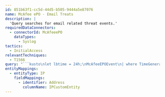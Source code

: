 ```yaml
---
id: 851b63f1-cc5d-44d5-b505-9444a5e87076
name: McAfee ePO - Email Treats
description: |
  'Query searches for email related threat events.'
requiredDataConnectors:
  - connectorId: McAfeeePO
    dataTypes:
      - Syslog
tactics:
  - InitialAccess
relevantTechniques:
  - T1566
query: "```kusto\nlet lbtime = 24h;\nMcAfeeEPOEvent\n| where TimeGenerated > ago(lbtime)\n| where EventId in ('1417', '1418', '1419', '1420', '1500', '1501', '1502', '1503', '1504', '1505', '1506', '1507', '1513', '1514')\n| extend EventMessage = case(EventId == '1417', \"Email message deleted (user defined detection)\",\n  EventId == '1418', \"Email message deleted (user defined detection), Clean failed\",\n  EventId == '1419', \n  \"Email message deleted (user defined detection), Move failed\",\n  EventId == '1420', \"Email message deleted (user defined detection), Delete failed\",\n  EventId == '1500', \"Infected email cleaned (Medium)\",\n  EventId == '1501', \"Infected email quarantined\",\n  EventId == '1502', \"Unable to clean infected mail\", \n  EventId == '1503', \"Infected email detected\",\n  EventId == '1504', \"Infected mail item deleted\",\n  EventId == '1505', \"Email content filtered\",\n  EventId == '1506', \"Email content blocked\",\n  EventId == '1507', \"Inbound email suspended for low disk\",\n  EventId == '1513', \"Mail virus quarantined and cleaned\",\n  \"Mail virus quarantined (not cleaned)\")\n| project DvcIpAddr, EventId, EventMessage\n| extend IPCustomEntity = DvcIpAddr```"
entityMappings:
  - entityType: IP
    fieldMappings:
      - identifier: Address
        columnName: IPCustomEntity
---
```


